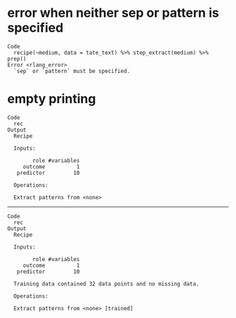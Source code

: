 # error when neither sep or pattern is specified

    Code
      recipe(~medium, data = tate_text) %>% step_extract(medium) %>% prep()
    Error <rlang_error>
      `sep` or `pattern` must be specified.

# empty printing

    Code
      rec
    Output
      Recipe
      
      Inputs:
      
            role #variables
         outcome          1
       predictor         10
      
      Operations:
      
      Extract patterns from <none>

---

    Code
      rec
    Output
      Recipe
      
      Inputs:
      
            role #variables
         outcome          1
       predictor         10
      
      Training data contained 32 data points and no missing data.
      
      Operations:
      
      Extract patterns from <none> [trained]

